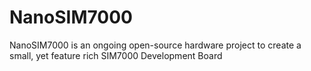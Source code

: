 # NanoSIM7000
NanoSIM7000 is an ongoing open-source hardware project to create a small, yet feature rich SIM7000 Development Board
